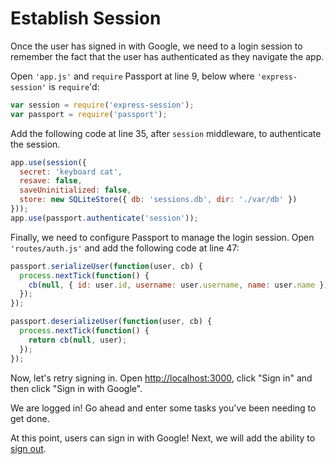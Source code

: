# Establish Session

Once the user has signed in with Google, we need to a login session to remember
the fact that the user has authenticated as they navigate the app.

Open `'app.js'` and `require` Passport at line 9, below where
`'express-session'` is `require`'d:

```js
var session = require('express-session');
var passport = require('passport');
```

Add the following code at line 35, after `session` middleware, to authenticate
the session.

```js
app.use(session({
  secret: 'keyboard cat',
  resave: false,
  saveUninitialized: false,
  store: new SQLiteStore({ db: 'sessions.db', dir: './var/db' })
}));
app.use(passport.authenticate('session'));
```

Finally, we need to configure Passport to manage the login session.  Open
`'routes/auth.js'` and add the following code at line 47:

```js
passport.serializeUser(function(user, cb) {
  process.nextTick(function() {
    cb(null, { id: user.id, username: user.username, name: user.name });
  });
});

passport.deserializeUser(function(user, cb) {
  process.nextTick(function() {
    return cb(null, user);
  });
});
```

Now, let's retry signing in.  Open [http://localhost:3000](http://localhost:3000),
click "Sign in" and then click "Sign in with Google".

We are logged in!  Go ahead and enter some tasks you've been needing to get
done.

At this point, users can sign in with Google!  Next, we will add the ability to
[sign out](../logout/).
